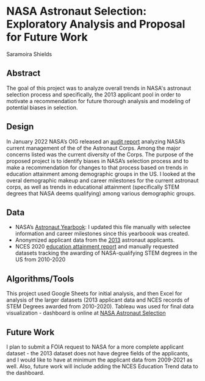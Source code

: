# NASA Astronaut Selection: Exploratory Analysis and Proposal for Future Work
Saramoira Shields

## Abstract
The goal of this project was to analyze overall trends in NASA's astronaut selection process and specifically, the 2013 applicant pool in order to motivate a recommendation for future thorough analysis and modeling of potential biases in selection. 

## Design 
In January 2022 NASA’s OIG released an [audit report](https://oig.nasa.gov/docs/IG-22-007.pdf) analyzing NASA’s current management of the of the Astronaut Corps. Among the major concerns listed was the current diversity of the Corps. The purpose of the proposed project is to identify biases in NASA’s selection process and to make a recommendation for changes to that process based on trends in education attainment among demographic groups in the US. I looked at the overal demographic makeup and career milestones for the current astronaut corps, as well as trends in educational attainment (specifically STEM degrees that NASA deems qualifying) among various demographic groups.  

## Data
* NASA’s [Astronaut Yearbook](https://www.kaggle.com/nasa/astronaut-yearbook): I updated this file manually with selectee information and career milestones since this yearboook was created. 
* Anonymized applicant data from the [2013](https://plos.figshare.com/articles/dataset/Analysis_of_age_as_a_factor_in_NASA_astronaut_selection_and_career_landmarks/5252974?file=8981851) astronaut applicants.   
* NCES 2020 [education attainment report](https://nces.ed.gov/programs/digest/2020menu_tables.asp) and manually requested datasets tracking the awarding of NASA-qualifying STEM degrees in the US from 2010-2020 

## Algorithms/Tools
This project used Google Sheets for initial analysis, and then Excel for analysis of the larger datasets (2013 applicant data and NCES records of STEM Degrees awarded from 2010-2020). Tableau was used for final data visualization - dashboard is online at [NASA Astronaut Selection](https://public.tableau.com/app/profile/saramoira.shields/viz/NASAAstronautSelection/Dashboard1?publish=yes)

## Future Work
I plan to submit a FOIA request to NASA for a more complete applicant dataset  - the 2013 dataset does not have degree fields of the applicants, and I would like to have at minimum the applicant data from 2009-2021 as well. Also, future work will include adding the NCES Education Trend data to the dashboard. 
